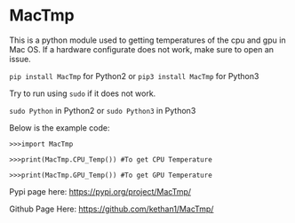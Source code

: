 # MacTmp

This is a python module used to getting temperatures of the cpu and gpu in Mac OS. If a hardware configurate does not work, make sure to open an issue. 

`pip install MacTmp` for Python2 or `pip3 install MacTmp` for Python3

Try to run using `sudo` if it does not work. 

`sudo Python` in Python2 or `sudo Python3` in Python3 

Below is the example code:

```
>>>import MacTmp

>>>print(MacTmp.CPU_Temp()) #To get CPU Temperature

>>>print(MacTmp.GPU_Temp()) #To get GPU Temperature
```

Pypi page here: https://pypi.org/project/MacTmp/

Github Page Here: https://github.com/kethan1/MacTmp/
